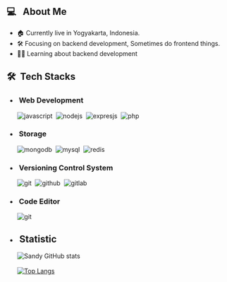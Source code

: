 ## 💻 &nbsp; About Me
- 🏠 Currently live in Yogyakarta, Indonesia.
- 🛠️ Focusing on backend development, Sometimes do frontend things.
- 👨‍💻 Learning about backend development

## **🛠️ &nbsp;Tech Stacks**

- ### &nbsp;Web Development <br>
  ![javascript](https://img.shields.io/badge/-Javascript-555555?style=for-the-badge&logo=javascript)&nbsp;
  ![nodejs](https://img.shields.io/badge/-Node%20JS-555555?style=for-the-badge&logo=node.js)&nbsp;
  ![expresjs](https://img.shields.io/badge/-Express%20JS-555555?style=for-the-badge&logo=express)&nbsp;
  ![php](https://img.shields.io/badge/-Php-555555?style=for-the-badge&logo=php)&nbsp;

- ### &nbsp;Storage <br>
  ![mongodb](https://img.shields.io/badge/-MongoDB-555555?style=for-the-badge&logo=mongodb)&nbsp;
  ![mysql](https://img.shields.io/badge/-Mysql-555555?style=for-the-badge&logo=mysql)&nbsp;
  ![redis](https://img.shields.io/badge/-Redis-555555?style=for-the-badge&logo=redis)&nbsp;


- ### &nbsp;Versioning Control System <br>
  ![git](https://img.shields.io/badge/-Git-555555?style=for-the-badge&logo=git)&nbsp;
  ![github](https://img.shields.io/badge/-Github-555555?style=for-the-badge&logo=github)&nbsp;
  ![gitlab](https://img.shields.io/badge/-Gitlab-555555?style=for-the-badge&logo=gitlab)&nbsp;

- ### &nbsp;Code Editor <br>
  ![git](https://img.shields.io/badge/-Visual%20Studio%20Code-555555?style=for-the-badge&logo=visual-studio-code)&nbsp;

- ## &nbsp;Statistic
  ![Sandy GitHub stats](https://github-readme-stats.vercel.app/api?username=sandypracoyo&show_icons=true&theme=radical)<br><br>
  [![Top Langs](https://github-readme-stats.vercel.app/api/top-langs/?username=sandypracoyo&layout=compact)](https://github.com/sandypracoyo/github-readme-stats)
